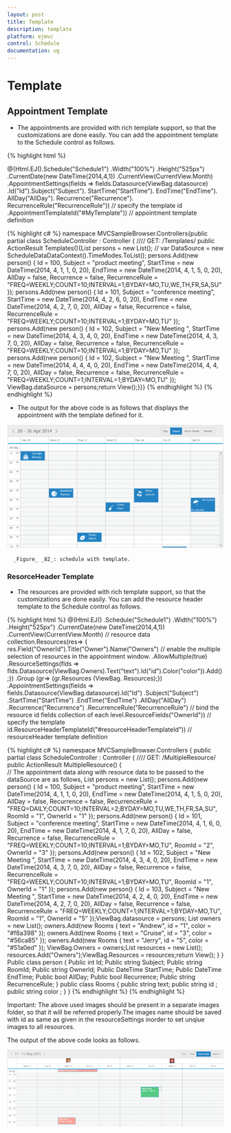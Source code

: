 ```yaml
---
layout: post
title: Template
description: template
platform: ejmvc
control: Schedule
documentation: ug
---
```


# Template

## Appointment Template

* The appointments are provided with rich template support, so that the customizations are done easily. You can add the appointment template to the Schedule control as follows.

{% highlight html %}
<style>
.e-monthappointment {
height: auto !important;
}
</style>
@(Html.EJ().Schedule("Schedule1")
.Width("100%")
.Height("525px")
.CurrentDate(new DateTime(2014,4,1))
.CurrentView(CurrentView.Month)
.AppointmentSettings(fields => fields.Datasource(ViewBag.datasource)
.Id("Id").Subject("Subject").
StartTime("StartTime").
EndTime("EndTime").
AllDay("AllDay").
Recurrence("Recurrence").
RecurrenceRule("RecurrenceRule"))
// specify the template id
.AppointmentTemplateId("#MyTemplate"))
// appointment template definition
<script id="MyTemplate" type="text/x-jsrender">
<div style="height: 100%">
<div style="float: left; width: 50px;">
{{:~format(StartTime)}}
</div><div><div>
{{:Subject}}
<div></div>
</div></script>
<script>
// the following function selects the images to be displayed on the appointments based on the day of the appointment’s startTime.

Note: The following used images should be present in a separate images folder, so that it will be referred properly.
function _getImages(date)
 {switch (new Date(date).getDay())
 {
 case 0:
 return "<img src='../images/schedule/cake.png'/>"
 break;
 case 1:
 return "<img src='../images/schedule/basketball.png'/>"
 break;
 case 2:
 return "<img src='../images/schedule/rugby.png'/>"
 break;
 case 3:
 return "<img src='../images/schedule/guitar.png'/>"break;
 case 4:
 return "<img src='../images/schedule/music.png'/>"
 break;
 case 5:
 return "<img src='../images/schedule/doctor.png'/>"
 break;
 case 6:
 return "<img src='../images/schedule/beach.png'/>"break;}}
 $.views.helpers({ format: _getImages });
 </script>

{% highlight c# %}
namespace MVCSampleBrowser.Controllers{public partial class ScheduleController : Controller
{
	//// GET: /Templates/
	public ActionResult Templates(){List<person> persons = new List<person>();
	// var DataSource = new ScheduleDataDataContext().TimeModes.ToList();
	persons.Add(new person() { Id = 100, Subject = "product meeting", StartTime = new DateTime(2014, 4, 1, 1, 0, 20), EndTime = new DateTime(2014, 4, 1, 5, 0, 20), AllDay = false, Recurrence = false, RecurrenceRule = "FREQ=WEEKLY;COUNT=10;INTERVAL=1;BYDAY=MO,TU,WE,TH,FR,SA,SU" });
	persons.Add(new person() { Id = 101, Subject = "conference meeting", StartTime = new DateTime(2014, 4, 2, 6, 0, 20), EndTime = new DateTime(2014, 4, 2, 7, 0, 20), AllDay = false, Recurrence = false, RecurrenceRule = "FREQ=WEEKLY;COUNT=10;INTERVAL=1;BYDAY=MO,TU" });
	persons.Add(new person() { Id = 102, Subject = "New Meeting ", StartTime = new DateTime(2014, 4, 3, 4, 0, 20), EndTime = new DateTime(2014, 4, 3, 7, 0, 20), AllDay = false, Recurrence = false, RecurrenceRule = "FREQ=WEEKLY;COUNT=10;INTERVAL=1;BYDAY=MO,TU" });
	persons.Add(new person() { Id = 102, Subject = "New Meeting ", StartTime = new DateTime(2014, 4, 4, 4, 0, 20), EndTime = new DateTime(2014, 4, 4, 7, 0, 20), AllDay = false, Recurrence = false, RecurrenceRule = "FREQ=WEEKLY;COUNT=1;INTERVAL=1;BYDAY=MO,TU" });
	ViewBag.dataSource = persons;return View();}}}</td></tr>
{% endhighlight %}
{% endhighlight %}


* The output for the above code is as follows that displays the appointment with the template defined for it.

![](Template_images/Template_img1.png)



      _Figure_ _82_: schedule with template.



### ResorceHeader Template

* The resources are provided with rich template support, so that the customizations are done easily. You can add the resource header template to the Schedule control as follows.





{% highlight html %}
@(Html.EJ()
.Schedule("Schedule1")
.Width("100%")
.Height("525px")
.CurrentDate(new DateTime(2014,4,1))
.CurrentView(CurrentView.Month)
// resource data collection.Resources(res=> {
res.Field("OwnerId").Title("Owner").Name("Owners")
// enable the multiple selection of resources in the appointment window.
.AllowMultiple(true)
.ResourceSettings(flds => 
flds.Datasource(ViewBag.Owners).Text("text").Id("id").Color("color")).Add();})
.Group (gr=> {gr.Resources (ViewBag. Resources);})
.AppointmentSettings(fields => fields.Datasource(ViewBag.datasource).Id("Id")
.Subject("Subject")
.StartTime("StartTime")
.EndTime("EndTime")
.AllDay("AllDay")
.Recurrence("Recurrence")
.RecurrenceRule("RecurrenceRule")
// bind the resource id fields collection of each level.ResourceFields("OwnerId"))
// specify the template id.ResourceHeaderTemplateId("#resourceHeaderTemplateId"))
// resourceHeader template definition
<script type="text/x-jsrender" id="resourceHeaderTemplateId">
<img style="width: 40px; height: 40px" src=".../images/schedule/{{:id}}.png" alt="{{:id}}" />
  </script>

{% highlight c# %}
namespace MVCSampleBrowser.Controllers
{
	public partial class ScheduleController : Controller
	{
		//// GET: /MultipleResource/
		public ActionResult MultipleResource()
		{	
			// The appointment data along with resource data to be passed to the dataSource are as follows,
			List<person> persons = new List<person>();
			persons.Add(new person() { Id = 100, Subject = "product meeting", StartTime = new DateTime(2014, 4, 1, 1, 0, 20), EndTime = new DateTime(2014, 4, 1, 5, 0, 20), AllDay = false, Recurrence = false, RecurrenceRule = "FREQ=DAILY;COUNT=10;INTERVAL=2;BYDAY=MO,TU,WE,TH,FR,SA,SU", RoomId = "1", OwnerId = "1" });
			persons.Add(new person() { Id = 101, Subject = "conference meeting", StartTime = new DateTime(2014, 4, 1, 6, 0, 20), EndTime = new DateTime(2014, 4, 1, 7, 0, 20), AllDay = false, Recurrence = false, RecurrenceRule = "FREQ=WEEKLY;COUNT=10;INTERVAL=1;BYDAY=MO,TU", RoomId = "2", OwnerId = "3" });
			persons.Add(new person() { Id = 102, Subject = "New Meeting ", StartTime = new DateTime(2014, 4, 3, 4, 0, 20), EndTime = new DateTime(2014, 4, 3, 7, 0, 20), AllDay = false, Recurrence = false, RecurrenceRule = "FREQ=WEEKLY;COUNT=10;INTERVAL=1;BYDAY=MO,TU", RoomId = "1", OwnerId = "1" });
			persons.Add(new person() { Id = 103, Subject = "New Meeting ", StartTime = new DateTime(2014, 4, 2, 4, 0, 20), EndTime = new DateTime(2014, 4, 2, 7, 0, 20), AllDay = false, Recurrence = false, RecurrenceRule = "FREQ=WEEKLY;COUNT=1;INTERVAL=1;BYDAY=MO,TU", RoomId = "1", OwnerId = "5" });ViewBag.datasource = persons;
			List<Rooms> owners = new List<Rooms>();
			owners.Add(new Rooms { text = "Andrew", id = "1", color = "#f8a398" });
			owners.Add(new Rooms { text = "Cruise", id = "3", color = "#56ca85" });
			owners.Add(new Rooms { text = "Jerry", id = "5", color = "#51a0ed" });
			ViewBag.Owners = owners;List<String> resources = new List<String>();
			resources.Add("Owners");ViewBag.Resources = resources;return View();
		}
	}
	Public class person
	{
		Public int Id;
		Public string Subject;
		Public string RoomId;
		Public string OwnerId;
		Public DateTime StartTime;
		Public DateTime EndTime;
		Public bool AllDay;
		Public bool Recurrence;
		Public string RecurrenceRule;
	}
	public class Rooms
	{
		public string text;
		public string id ;
		public string color ;
	}
}
{% endhighlight %}
{% endhighlight %}

Important: The above used images should be present in a separate images folder, so that it will be referred properly.The images name should be saved with id as same as given in the resourceSettings inorder to set unqiue images to all resources.



The output of the above code looks as follows.

![C:/Users/karthigeyan/Desktop/a.png](Template_images/Template_img2.png)

























